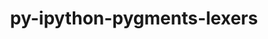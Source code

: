 ---
title: "py-ipython-pygments-lexers"
layout: cache
categories: [package, develop]
meta: {"compilers": ["none"], "num_specs": 32, "num_specs_by_stack": {"data-vis-sdk": 8, "e4s": 16, "e4s-neoverse-v2": 8, "root": 32}, "oss": ["ubuntu20.04", "ubuntu22.04"], "platforms": ["linux"], "stacks": ["data-vis-sdk", "e4s", "e4s-neoverse-v2", "root"], "targets": ["neoverse_v2", "x86_64_v3"], "versions": ["1.1.1"]}
spec_details: [{"compiler": "none", "hash": "2ewtyrm66c263gv2rpu2wfnolvebz22b", "os": "ubuntu20.04", "platform": "linux", "size": "-", "stacks": ["data-vis-sdk", "root"], "target": "x86_64_v3", "variants": ["build_system=python_pip"], "versions": ["1.1.1"]}, {"compiler": "none", "hash": "2qla5c23fa63lv7ypmndjwq7ovccfuq2", "os": "ubuntu22.04", "platform": "linux", "size": "-", "stacks": ["e4s", "root"], "target": "x86_64_v3", "variants": ["build_system=python_pip"], "versions": ["1.1.1"]}, {"compiler": "none", "hash": "4tj35gbqs4avfvqrl55wdvbpzwoo3pag", "os": "ubuntu22.04", "platform": "linux", "size": "-", "stacks": ["e4s", "root"], "target": "x86_64_v3", "variants": ["build_system=python_pip"], "versions": ["1.1.1"]}, {"compiler": "none", "hash": "6buhkq363wpyju3y42wj2dxoszobgphu", "os": "ubuntu22.04", "platform": "linux", "size": "-", "stacks": ["e4s", "root"], "target": "x86_64_v3", "variants": ["build_system=python_pip"], "versions": ["1.1.1"]}, {"compiler": "none", "hash": "aduaho7jkcqgsrsj3d4rgsgumaezeovd", "os": "ubuntu22.04", "platform": "linux", "size": "-", "stacks": ["e4s", "root"], "target": "x86_64_v3", "variants": ["build_system=python_pip"], "versions": ["1.1.1"]}, {"compiler": "none", "hash": "awzo2hwvfnxcflo2rsmof24xwd5ratuy", "os": "ubuntu22.04", "platform": "linux", "size": "-", "stacks": ["e4s", "root"], "target": "x86_64_v3", "variants": ["build_system=python_pip"], "versions": ["1.1.1"]}, {"compiler": "none", "hash": "byvbx5qqn2ow64pasyfshiwubes6spip", "os": "ubuntu22.04", "platform": "linux", "size": "-", "stacks": ["e4s", "root"], "target": "x86_64_v3", "variants": ["build_system=python_pip"], "versions": ["1.1.1"]}, {"compiler": "none", "hash": "cpna5dvxqk3rusp2rvfh4yuvovbk7gsc", "os": "ubuntu22.04", "platform": "linux", "size": "-", "stacks": ["e4s", "root"], "target": "x86_64_v3", "variants": ["build_system=python_pip"], "versions": ["1.1.1"]}, {"compiler": "none", "hash": "dzos7lu3qropwhn7ewmyf3ijf5ys3o3b", "os": "ubuntu22.04", "platform": "linux", "size": "-", "stacks": ["e4s-neoverse-v2", "root"], "target": "neoverse_v2", "variants": ["build_system=python_pip"], "versions": ["1.1.1"]}, {"compiler": "none", "hash": "flj3wjicqsddgusdve6wi44vwmz2a4zo", "os": "ubuntu22.04", "platform": "linux", "size": "-", "stacks": ["e4s", "root"], "target": "x86_64_v3", "variants": ["build_system=python_pip"], "versions": ["1.1.1"]}, {"compiler": "none", "hash": "flprvafzhflju7t562t3tfoxmmijjt7t", "os": "ubuntu22.04", "platform": "linux", "size": "-", "stacks": ["e4s", "root"], "target": "x86_64_v3", "variants": ["build_system=python_pip"], "versions": ["1.1.1"]}, {"compiler": "none", "hash": "fwkszdgxgzw2bkzclmbuoiq5segj6rc4", "os": "ubuntu20.04", "platform": "linux", "size": "-", "stacks": ["data-vis-sdk", "root"], "target": "x86_64_v3", "variants": ["build_system=python_pip"], "versions": ["1.1.1"]}, {"compiler": "none", "hash": "gnfvpvay52cgatgvlqx2kreawnnq2pmk", "os": "ubuntu22.04", "platform": "linux", "size": "-", "stacks": ["e4s", "root"], "target": "x86_64_v3", "variants": ["build_system=python_pip"], "versions": ["1.1.1"]}, {"compiler": "none", "hash": "gwz4bbnqbk3wsbxuijraywn3nua4heth", "os": "ubuntu22.04", "platform": "linux", "size": "-", "stacks": ["e4s-neoverse-v2", "root"], "target": "neoverse_v2", "variants": ["build_system=python_pip"], "versions": ["1.1.1"]}, {"compiler": "none", "hash": "ji3f6kszy3ccqguson53euq2ugbzplot", "os": "ubuntu20.04", "platform": "linux", "size": "-", "stacks": ["data-vis-sdk", "root"], "target": "x86_64_v3", "variants": ["build_system=python_pip"], "versions": ["1.1.1"]}, {"compiler": "none", "hash": "kemzp5iwubkjf5kvte6ut7wzeyqzrlzl", "os": "ubuntu22.04", "platform": "linux", "size": "-", "stacks": ["e4s-neoverse-v2", "root"], "target": "neoverse_v2", "variants": ["build_system=python_pip"], "versions": ["1.1.1"]}, {"compiler": "none", "hash": "kg37ko5lvju6dqde6wb574yvzilzoold", "os": "ubuntu22.04", "platform": "linux", "size": "-", "stacks": ["e4s-neoverse-v2", "root"], "target": "neoverse_v2", "variants": ["build_system=python_pip"], "versions": ["1.1.1"]}, {"compiler": "none", "hash": "koriy5qj3myxrzyrnnysz42bsyzci4me", "os": "ubuntu20.04", "platform": "linux", "size": "-", "stacks": ["data-vis-sdk", "root"], "target": "x86_64_v3", "variants": ["build_system=python_pip"], "versions": ["1.1.1"]}, {"compiler": "none", "hash": "l7i3mirbj6shysj2q6jiloiwl5vbicnd", "os": "ubuntu22.04", "platform": "linux", "size": "-", "stacks": ["e4s-neoverse-v2", "root"], "target": "neoverse_v2", "variants": ["build_system=python_pip"], "versions": ["1.1.1"]}, {"compiler": "none", "hash": "lc7p6vr344tiyybrr5kqueqwsx6wb3ry", "os": "ubuntu20.04", "platform": "linux", "size": "-", "stacks": ["data-vis-sdk", "root"], "target": "x86_64_v3", "variants": ["build_system=python_pip"], "versions": ["1.1.1"]}, {"compiler": "none", "hash": "lcdq5o66nf3kjrfhwpnrcp6r5kjos5vp", "os": "ubuntu20.04", "platform": "linux", "size": "-", "stacks": ["data-vis-sdk", "root"], "target": "x86_64_v3", "variants": ["build_system=python_pip"], "versions": ["1.1.1"]}, {"compiler": "none", "hash": "lgfua647m2b3mctjxslbi6lxbnqaipif", "os": "ubuntu22.04", "platform": "linux", "size": "-", "stacks": ["e4s-neoverse-v2", "root"], "target": "neoverse_v2", "variants": ["build_system=python_pip"], "versions": ["1.1.1"]}, {"compiler": "none", "hash": "mnroroiu7sckqfudud3goqzisr53n7dk", "os": "ubuntu22.04", "platform": "linux", "size": "-", "stacks": ["e4s", "root"], "target": "x86_64_v3", "variants": ["build_system=python_pip"], "versions": ["1.1.1"]}, {"compiler": "none", "hash": "n3qjs5mxgsrq7bwbbg4tznfc4yjizzs6", "os": "ubuntu22.04", "platform": "linux", "size": "-", "stacks": ["e4s-neoverse-v2", "root"], "target": "neoverse_v2", "variants": ["build_system=python_pip"], "versions": ["1.1.1"]}, {"compiler": "none", "hash": "nb5l5stv5mrhqgikwfl2fifmqq3wqebm", "os": "ubuntu22.04", "platform": "linux", "size": "-", "stacks": ["e4s-neoverse-v2", "root"], "target": "neoverse_v2", "variants": ["build_system=python_pip"], "versions": ["1.1.1"]}, {"compiler": "none", "hash": "p5x65td6nloi4m4fexf7uahfjbg4m44e", "os": "ubuntu22.04", "platform": "linux", "size": "-", "stacks": ["e4s", "root"], "target": "x86_64_v3", "variants": ["build_system=python_pip"], "versions": ["1.1.1"]}, {"compiler": "none", "hash": "pmezefj7f6cpghbe4vrjfxwjucqxx76c", "os": "ubuntu22.04", "platform": "linux", "size": "-", "stacks": ["e4s", "root"], "target": "x86_64_v3", "variants": ["build_system=python_pip"], "versions": ["1.1.1"]}, {"compiler": "none", "hash": "qsd3nqay6y4a4ee7xoyccscaldwfo46l", "os": "ubuntu20.04", "platform": "linux", "size": "-", "stacks": ["data-vis-sdk", "root"], "target": "x86_64_v3", "variants": ["build_system=python_pip"], "versions": ["1.1.1"]}, {"compiler": "none", "hash": "roh5j7xjxh52n67yxuvk2hv3jknckldq", "os": "ubuntu22.04", "platform": "linux", "size": "-", "stacks": ["e4s", "root"], "target": "x86_64_v3", "variants": ["build_system=python_pip"], "versions": ["1.1.1"]}, {"compiler": "none", "hash": "shjbloqt2cw5wrjjrfvho4you6lfnizy", "os": "ubuntu22.04", "platform": "linux", "size": "-", "stacks": ["e4s", "root"], "target": "x86_64_v3", "variants": ["build_system=python_pip"], "versions": ["1.1.1"]}, {"compiler": "none", "hash": "sqhkf6yatxguxzcpmqszxk56kjnu4ikb", "os": "ubuntu22.04", "platform": "linux", "size": "-", "stacks": ["e4s", "root"], "target": "x86_64_v3", "variants": ["build_system=python_pip"], "versions": ["1.1.1"]}, {"compiler": "none", "hash": "xf6d76li5x2shkhjous2gsawtet2oucp", "os": "ubuntu20.04", "platform": "linux", "size": "-", "stacks": ["data-vis-sdk", "root"], "target": "x86_64_v3", "variants": ["build_system=python_pip"], "versions": ["1.1.1"]}]
---